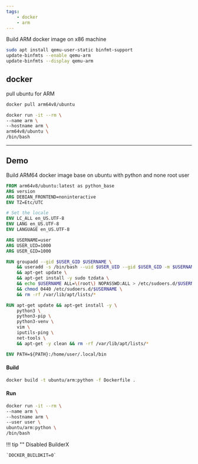```yaml
---
tags:
    - docker
    - arm
---
```

Build ARM docker image on x86 machine

```bash
sudo apt install qemu-user-static binfmt-support
update-binfmts --enable qemu-arm
update-binfmts --display qemu-arm
```


## docker
pull ubuntu for ARM

```bash
docker pull arm64v8/ubuntu
```

```bash
docker run -it --rm \
--name arm \
--hostname arm \
arm64v8/ubuntu \
/bin/bash

```

---

## Demo

Build ARM64 docker image base on ubuntu with python and none root user

```Dockerfile
FROM arm64v8/ubuntu:latest as python_base
ARG version
ARG DEBIAN_FRONTEND=noninteractive
ENV TZ=Etc/UTC

# Set the locale
ENV LC_ALL en_US.UTF-8
ENV LANG en_US.UTF-8
ENV LANGUAGE en_US.UTF-8

ARG USERNAME=user
ARG USER_UID=1000
ARG USER_GID=1000

RUN groupadd --gid $USER_GID $USERNAME \
    && useradd -s /bin/bash --uid $USER_UID --gid $USER_GID -m $USERNAME \
    && apt-get update \
    && apt-get install -y sudo tzdata \
    && echo $USERNAME ALL=\(root\) NOPASSWD:ALL > /etc/sudoers.d/$USERNAME\
    && chmod 0440 /etc/sudoers.d/$USERNAME \
    && rm -rf /var/lib/apt/lists/* 

RUN apt-get update && apt-get install -y \
    python3 \
    python3-pip \
    python3-venv \
    vim \
    iputils-ping \
    net-tools \
    && apt-get -y clean && rm -rf /var/lib/apt/lists/*

ENV PATH=${PATH}:/home/user/.local/bin
```
#### Build
```bash
docker build -t ubuntu/arm:python -f Dockerfile .

```

#### Run 
```bash
docker run -it --rm \
--name arm \
--hostname arm \
--user user \
ubuntu/arm:python \
/bin/bash
```


!!! tip ""
    Disabled BuilderX

    `DOCKER_BUILDKIT=0` 
     